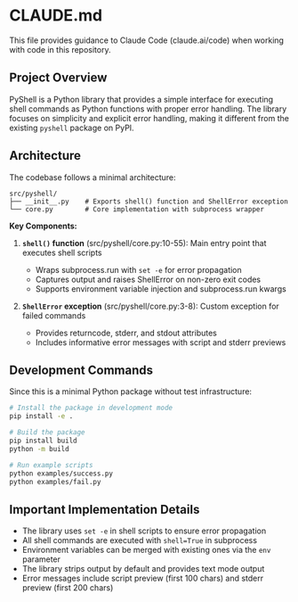 # CLAUDE.md

This file provides guidance to Claude Code (claude.ai/code) when working with code in this repository.

## Project Overview

PyShell is a Python library that provides a simple interface for executing shell commands as Python functions with proper error handling. The library focuses on simplicity and explicit error handling, making it different from the existing `pyshell` package on PyPI.

## Architecture

The codebase follows a minimal architecture:

```
src/pyshell/
├── __init__.py    # Exports shell() function and ShellError exception
└── core.py        # Core implementation with subprocess wrapper
```

**Key Components:**

1. **`shell()` function** (src/pyshell/core.py:10-55): Main entry point that executes shell scripts
   - Wraps subprocess.run with `set -e` for error propagation
   - Captures output and raises ShellError on non-zero exit codes
   - Supports environment variable injection and subprocess.run kwargs

2. **`ShellError` exception** (src/pyshell/core.py:3-8): Custom exception for failed commands
   - Provides returncode, stderr, and stdout attributes
   - Includes informative error messages with script and stderr previews

## Development Commands

Since this is a minimal Python package without test infrastructure:

```bash
# Install the package in development mode
pip install -e .

# Build the package
pip install build
python -m build

# Run example scripts
python examples/success.py
python examples/fail.py
```

## Important Implementation Details

- The library uses `set -e` in shell scripts to ensure error propagation
- All shell commands are executed with `shell=True` in subprocess
- Environment variables can be merged with existing ones via the `env` parameter
- The library strips output by default and provides text mode output
- Error messages include script preview (first 100 chars) and stderr preview (first 200 chars)